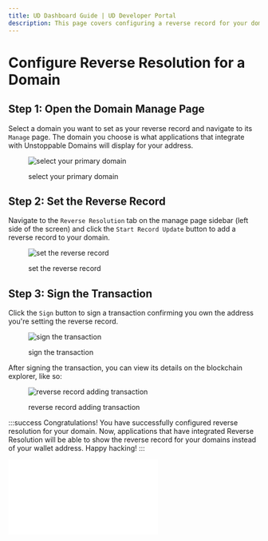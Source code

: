 ```yaml
---
title: UD Dashboard Guide | UD Developer Portal
description: This page covers configuring a reverse record for your domains from the Unstoppable Domains dashboard.
---
```


# Configure Reverse Resolution for a Domain

## Step 1: Open the Domain Manage Page

Select a domain you want to set as your reverse record and navigate to its `Manage` page. The domain you choose is what applications that integrate with Unstoppable Domains will display for your address.

<figure>

![select your primary domain](/images/choose-domain-for-reverse-record.png)

<figcaption>select your primary domain</figcaption>
</figure>

## Step 2: Set the Reverse Record

Navigate to the `Reverse Resolution` tab on the manage page sidebar (left side of the screen) and click the `Start Record Update` button to add a reverse record to your domain.

<figure>

![set the reverse record](/images/set-reverse-resolution.png)

<figcaption>set the reverse record</figcaption>
</figure>

## Step 3: Sign the Transaction

Click the `Sign` button to sign a transaction confirming you own the address you're setting the reverse record.

<figure>

![sign the transaction](/images/sign-reverse-record-adding.png "#width=40%;")

<figcaption>sign the transaction</figcaption>
</figure>

After signing the transaction, you can view its details on the blockchain explorer, like so:

<figure>

![reverse record adding transaction](/images/finished-adding-reverse-record.png)

<figcaption>reverse record adding transaction</figcaption>
</figure>

:::success Congratulations!
You have successfully configured reverse resolution for your domain. Now, applications that have integrated Reverse Resolution will be able to show the reverse record for your domains instead of your wallet address. Happy hacking!
:::

<embed src="/snippets/_discord.md" />
